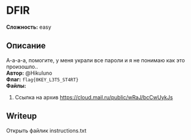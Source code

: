 # DFIR
**Сложность:** easy
## Описание
А-а-а-а, помогите, у меня украли все пароли и я не понимаю как это произошло..<br>
**Автор:** @Hikuluno<br>
**Флаг:** `flag{0KEY_L3T5_ST4RT}`<br>
**Файлы:**
1) Ссылка на архив https://cloud.mail.ru/public/wRaJ/bcCwUykJs
## Writeup
Открыть файлик instructions.txt
